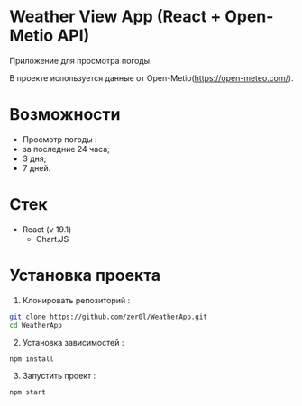 # Weather View App (React + Open-Metio API)

Приложение для просмотра погоды.

В проекте используется данные от Open-Metio(https://open-meteo.com/).

# Возможности 
- Просмотр погоды :
 - за последние 24 часа;
 - 3 дня; 
 - 7 дней.

# Стек
- React (v 19.1)
  - Chart.JS

# Установка проекта 

1. Клонировать репозиторий : 
```bash
git clone https://github.com/zer0l/WeatherApp.git
cd WeatherApp
```
2. Установка зависимостей :
```bash
npm install
```
3. Запустить проект : 
```bash
npm start
```